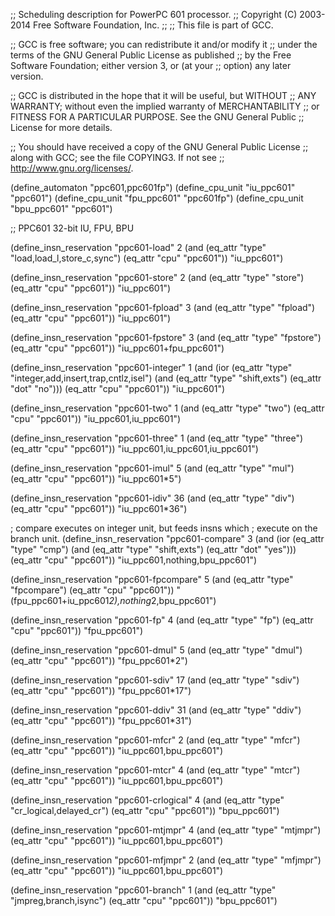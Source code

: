 ;; Scheduling description for PowerPC 601 processor.
;;   Copyright (C) 2003-2014 Free Software Foundation, Inc.
;;
;; This file is part of GCC.

;; GCC is free software; you can redistribute it and/or modify it
;; under the terms of the GNU General Public License as published
;; by the Free Software Foundation; either version 3, or (at your
;; option) any later version.

;; GCC is distributed in the hope that it will be useful, but WITHOUT
;; ANY WARRANTY; without even the implied warranty of MERCHANTABILITY
;; or FITNESS FOR A PARTICULAR PURPOSE.  See the GNU General Public
;; License for more details.

;; You should have received a copy of the GNU General Public License
;; along with GCC; see the file COPYING3.  If not see
;; <http://www.gnu.org/licenses/>.

(define_automaton "ppc601,ppc601fp")
(define_cpu_unit "iu_ppc601" "ppc601")
(define_cpu_unit "fpu_ppc601" "ppc601fp")
(define_cpu_unit "bpu_ppc601" "ppc601")

;; PPC601  32-bit IU, FPU, BPU

(define_insn_reservation "ppc601-load" 2
  (and (eq_attr "type" "load,load_l,store_c,sync")
       (eq_attr "cpu" "ppc601"))
  "iu_ppc601")

(define_insn_reservation "ppc601-store" 2
  (and (eq_attr "type" "store")
       (eq_attr "cpu" "ppc601"))
  "iu_ppc601")

(define_insn_reservation "ppc601-fpload" 3
  (and (eq_attr "type" "fpload")
       (eq_attr "cpu" "ppc601"))
  "iu_ppc601")

(define_insn_reservation "ppc601-fpstore" 3
  (and (eq_attr "type" "fpstore")
       (eq_attr "cpu" "ppc601"))
  "iu_ppc601+fpu_ppc601")

(define_insn_reservation "ppc601-integer" 1
  (and (ior (eq_attr "type" "integer,add,insert,trap,cntlz,isel")
	    (and (eq_attr "type" "shift,exts")
		 (eq_attr "dot" "no")))
       (eq_attr "cpu" "ppc601"))
  "iu_ppc601")

(define_insn_reservation "ppc601-two" 1
  (and (eq_attr "type" "two")
       (eq_attr "cpu" "ppc601"))
  "iu_ppc601,iu_ppc601")

(define_insn_reservation "ppc601-three" 1
  (and (eq_attr "type" "three")
       (eq_attr "cpu" "ppc601"))
  "iu_ppc601,iu_ppc601,iu_ppc601")

(define_insn_reservation "ppc601-imul" 5
  (and (eq_attr "type" "mul")
       (eq_attr "cpu" "ppc601"))
  "iu_ppc601*5")

(define_insn_reservation "ppc601-idiv" 36
  (and (eq_attr "type" "div")
       (eq_attr "cpu" "ppc601"))
  "iu_ppc601*36")

; compare executes on integer unit, but feeds insns which
; execute on the branch unit.
(define_insn_reservation "ppc601-compare" 3
  (and (ior (eq_attr "type" "cmp")
	    (and (eq_attr "type" "shift,exts")
		 (eq_attr "dot" "yes")))
       (eq_attr "cpu" "ppc601"))
  "iu_ppc601,nothing,bpu_ppc601")

(define_insn_reservation "ppc601-fpcompare" 5
  (and (eq_attr "type" "fpcompare")
       (eq_attr "cpu" "ppc601"))
  "(fpu_ppc601+iu_ppc601*2),nothing*2,bpu_ppc601")

(define_insn_reservation "ppc601-fp" 4
  (and (eq_attr "type" "fp")
       (eq_attr "cpu" "ppc601"))
  "fpu_ppc601")

(define_insn_reservation "ppc601-dmul" 5
  (and (eq_attr "type" "dmul")
       (eq_attr "cpu" "ppc601"))
  "fpu_ppc601*2")

(define_insn_reservation "ppc601-sdiv" 17
  (and (eq_attr "type" "sdiv")
       (eq_attr "cpu" "ppc601"))
  "fpu_ppc601*17")

(define_insn_reservation "ppc601-ddiv" 31
  (and (eq_attr "type" "ddiv")
       (eq_attr "cpu" "ppc601"))
  "fpu_ppc601*31")

(define_insn_reservation "ppc601-mfcr" 2
  (and (eq_attr "type" "mfcr")
       (eq_attr "cpu" "ppc601"))
  "iu_ppc601,bpu_ppc601")

(define_insn_reservation "ppc601-mtcr" 4
  (and (eq_attr "type" "mtcr")
       (eq_attr "cpu" "ppc601"))
  "iu_ppc601,bpu_ppc601")

(define_insn_reservation "ppc601-crlogical" 4
  (and (eq_attr "type" "cr_logical,delayed_cr")
       (eq_attr "cpu" "ppc601"))
  "bpu_ppc601")

(define_insn_reservation "ppc601-mtjmpr" 4
  (and (eq_attr "type" "mtjmpr")
       (eq_attr "cpu" "ppc601"))
  "iu_ppc601,bpu_ppc601")

(define_insn_reservation "ppc601-mfjmpr" 2
  (and (eq_attr "type" "mfjmpr")
       (eq_attr "cpu" "ppc601"))
  "iu_ppc601,bpu_ppc601")

(define_insn_reservation "ppc601-branch" 1
  (and (eq_attr "type" "jmpreg,branch,isync")
       (eq_attr "cpu" "ppc601"))
  "bpu_ppc601")

